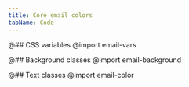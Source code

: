 ```yaml
---
title: Core email colors
tabName: Code
---
```


@## CSS variables
@import email-vars

@## Background classes
@import email-background

@## Text classes
@import email-color
